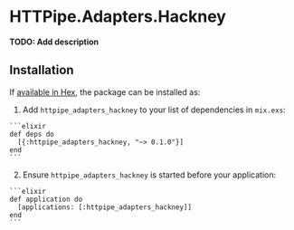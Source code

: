 # HTTPipe.Adapters.Hackney

**TODO: Add description**

## Installation

If [available in Hex](https://hex.pm/docs/publish), the package can be installed as:

  1. Add `httpipe_adapters_hackney` to your list of dependencies in `mix.exs`:

    ```elixir
    def deps do
      [{:httpipe_adapters_hackney, "~> 0.1.0"}]
    end
    ```

  2. Ensure `httpipe_adapters_hackney` is started before your application:

    ```elixir
    def application do
      [applications: [:httpipe_adapters_hackney]]
    end
    ```

